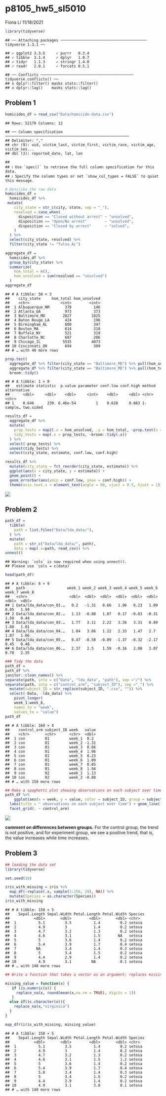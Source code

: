 p8105\_hw5\_sl5010
================
Fiona Li
11/18/2021

``` r
library(tidyverse)
```

    ## ── Attaching packages ─────────────────────────────────────── tidyverse 1.3.1 ──

    ## ✓ ggplot2 3.3.5     ✓ purrr   0.3.4
    ## ✓ tibble  3.1.4     ✓ dplyr   1.0.7
    ## ✓ tidyr   1.1.3     ✓ stringr 1.4.0
    ## ✓ readr   2.0.1     ✓ forcats 0.5.1

    ## ── Conflicts ────────────────────────────────────────── tidyverse_conflicts() ──
    ## x dplyr::filter() masks stats::filter()
    ## x dplyr::lag()    masks stats::lag()

## Problem 1

``` r
homicides_df = read_csv("Data/homicide-data.csv")
```

    ## Rows: 52179 Columns: 12

    ## ── Column specification ────────────────────────────────────────────────────────
    ## Delimiter: ","
    ## chr (9): uid, victim_last, victim_first, victim_race, victim_age, victim_sex...
    ## dbl (3): reported_date, lat, lon

    ## 
    ## ℹ Use `spec()` to retrieve the full column specification for this data.
    ## ℹ Specify the column types or set `show_col_types = FALSE` to quiet this message.

``` r
# Describe the raw data
homicides_df = 
  homicides_df %>%
 mutate(
    city_state = str_c(city, state, sep = "_"),
    resolved = case_when(
      disposition == "Closed without arrest" ~ "unsolved",
      disposition == "Open/No arrest"        ~ "unsolved",
      disposition == "Closed by arrest"      ~ "solved",
    )
  ) %>% 
  select(city_state, resolved) %>% 
  filter(city_state != "Tulsa_AL")
```

``` r
aggregate_df = 
  homicides_df %>% 
  group_by(city_state) %>% 
  summarize(
    hom_total = n(),
    hom_unsolved = sum(resolved == "unsolved")
  )
aggregate_df
```

    ## # A tibble: 50 × 3
    ##    city_state     hom_total hom_unsolved
    ##    <chr>              <int>        <int>
    ##  1 Albuquerque_NM       378          146
    ##  2 Atlanta_GA           973          373
    ##  3 Baltimore_MD        2827         1825
    ##  4 Baton Rouge_LA       424          196
    ##  5 Birmingham_AL        800          347
    ##  6 Boston_MA            614          310
    ##  7 Buffalo_NY           521          319
    ##  8 Charlotte_NC         687          206
    ##  9 Chicago_IL          5535         4073
    ## 10 Cincinnati_OH        694          309
    ## # … with 40 more rows

``` r
prop.test(
  aggregate_df %>% filter(city_state == "Baltimore_MD") %>% pull(hom_unsolved), 
  aggregate_df %>% filter(city_state == "Baltimore_MD") %>% pull(hom_total)) %>% 
  broom::tidy()
```

    ## # A tibble: 1 × 8
    ##   estimate statistic  p.value parameter conf.low conf.high method    alternative
    ##      <dbl>     <dbl>    <dbl>     <int>    <dbl>     <dbl> <chr>     <chr>      
    ## 1    0.646      239. 6.46e-54         1    0.628     0.663 1-sample… two.sided

``` r
results_df = 
  aggregate_df %>% 
  mutate(
    prop_tests = map2(.x = hom_unsolved, .y = hom_total, ~prop.test(x = .x, n = .y)),
    tidy_tests = map(.x = prop_tests, ~broom::tidy(.x))
  ) %>% 
  select(-prop_tests) %>% 
  unnest(tidy_tests) %>% 
  select(city_state, estimate, conf.low, conf.high)
```

``` r
results_df %>% 
  mutate(city_state = fct_reorder(city_state, estimate)) %>% 
  ggplot(aes(x = city_state, y = estimate)) +
  geom_point() + 
  geom_errorbar(aes(ymin = conf.low, ymax = conf.high)) + 
  theme(axis.text.x = element_text(angle = 90, vjust = 0.5, hjust = 1))
```

![](p8105_hw5_sl5010_files/figure-gfm/unnamed-chunk-7-1.png)<!-- -->

## Problem 2

``` r
path_df = 
  tibble(
    path = list.files("Data/lda_data/"),
  ) %>% 
  mutate(
    path = str_c("Data/lda_data/", path),
    data = map(.x=path, read_csv)) %>%
unnest()
```

    ## Warning: `cols` is now required when using unnest().
    ## Please use `cols = c(data)`

``` r
head(path_df)
```

    ## # A tibble: 6 × 9
    ##   path                   week_1 week_2 week_3 week_4 week_5 week_6 week_7 week_8
    ##   <chr>                   <dbl>  <dbl>  <dbl>  <dbl>  <dbl>  <dbl>  <dbl>  <dbl>
    ## 1 Data/lda_data/con_01.…   0.2   -1.31   0.66   1.96   0.23   1.09   0.05   1.94
    ## 2 Data/lda_data/con_02.…   1.13  -0.88   1.07   0.17  -0.83  -0.31   1.58   0.44
    ## 3 Data/lda_data/con_03.…   1.77   3.11   2.22   3.26   3.31   0.89   1.88   1.01
    ## 4 Data/lda_data/con_04.…   1.04   3.66   1.22   2.33   1.47   2.7    1.87   1.66
    ## 5 Data/lda_data/con_05.…   0.47  -0.58  -0.09  -1.37  -0.32  -2.17   0.45   0.48
    ## 6 Data/lda_data/con_06.…   2.37   2.5    1.59  -0.16   2.08   3.07   0.78   2.35

``` r
### Tidy the data
path_df = 
path_df %>%
janitor::clean_names() %>%
separate(path, into = c("Data", "lda_data", "path"), sep ="/") %>%
separate(path, into = c("control_arm", "subject_ID"), sep ="_") %>%
  mutate(subject_ID = str_replace(subject_ID, ".csv", "")) %>%
  select(-Data, -lda_data) %>%
    pivot_longer(
    week_1:week_8,
    names_to = "week", 
    values_to = "value")
path_df
```

    ## # A tibble: 160 × 4
    ##    control_arm subject_ID week   value
    ##    <chr>       <chr>      <chr>  <dbl>
    ##  1 con         01         week_1  0.2 
    ##  2 con         01         week_2 -1.31
    ##  3 con         01         week_3  0.66
    ##  4 con         01         week_4  1.96
    ##  5 con         01         week_5  0.23
    ##  6 con         01         week_6  1.09
    ##  7 con         01         week_7  0.05
    ##  8 con         01         week_8  1.94
    ##  9 con         02         week_1  1.13
    ## 10 con         02         week_2 -0.88
    ## # … with 150 more rows

``` r
## Make a spaghetti plot showing observations on each subject over time, and comment on differences between groups.
path_df %>%
    ggplot(aes(x = week, y = value, color = subject_ID, group = subject_ID)) +
  labs(title = " observations on each subject over time") + geom_line() +
  facet_grid(. ~ control_arm)
```

![](p8105_hw5_sl5010_files/figure-gfm/unnamed-chunk-10-1.png)<!-- -->

**comment on differences between groups.** For the control group, the
trend is not positive, and for experiment group, we see a positive
trend, that is, the value increases while time increases.

## Problem 3

``` r
## loading the data set
library(tidyverse)

set.seed(10)

iris_with_missing = iris %>% 
  map_df(~replace(.x, sample(1:150, 20), NA)) %>%
  mutate(Species = as.character(Species))
iris_with_missing
```

    ## # A tibble: 150 × 5
    ##    Sepal.Length Sepal.Width Petal.Length Petal.Width Species
    ##           <dbl>       <dbl>        <dbl>       <dbl> <chr>  
    ##  1          5.1         3.5          1.4         0.2 setosa 
    ##  2          4.9         3            1.4         0.2 setosa 
    ##  3          4.7         3.2          1.3         0.2 setosa 
    ##  4          4.6         3.1          1.5        NA   setosa 
    ##  5          5           3.6          1.4         0.2 setosa 
    ##  6          5.4         3.9          1.7         0.4 setosa 
    ##  7         NA           3.4          1.4         0.3 setosa 
    ##  8          5           3.4          1.5         0.2 setosa 
    ##  9          4.4         2.9          1.4         0.2 setosa 
    ## 10          4.9         3.1         NA           0.1 setosa 
    ## # … with 140 more rows

``` r
## Write a function that takes a vector as an argument; replaces missing values using the rules defined above; and returns the resulting vector. 

missing_value = function(x) {
   if (is.numeric(x)) {
     replace_na(x, round(mean(x,na.rm = TRUE), digits = 1))
   }
  else if(is.character(x)){
    replace_na(x,"virginica")
  }
} 

map_dfr(iris_with_missing, missing_value)
```

    ## # A tibble: 150 × 5
    ##    Sepal.Length Sepal.Width Petal.Length Petal.Width Species
    ##           <dbl>       <dbl>        <dbl>       <dbl> <chr>  
    ##  1          5.1         3.5          1.4         0.2 setosa 
    ##  2          4.9         3            1.4         0.2 setosa 
    ##  3          4.7         3.2          1.3         0.2 setosa 
    ##  4          4.6         3.1          1.5         1.2 setosa 
    ##  5          5           3.6          1.4         0.2 setosa 
    ##  6          5.4         3.9          1.7         0.4 setosa 
    ##  7          5.8         3.4          1.4         0.3 setosa 
    ##  8          5           3.4          1.5         0.2 setosa 
    ##  9          4.4         2.9          1.4         0.2 setosa 
    ## 10          4.9         3.1          3.8         0.1 setosa 
    ## # … with 140 more rows
